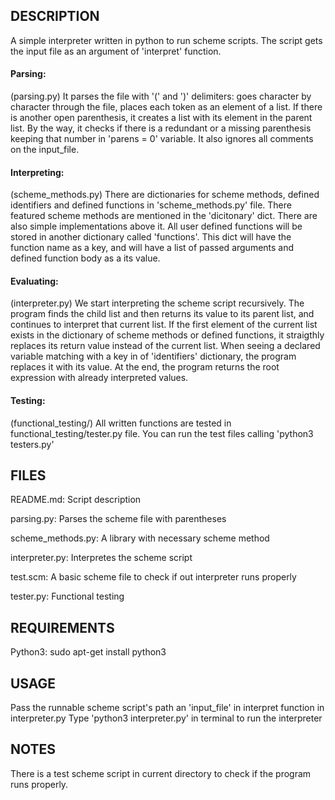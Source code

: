 ## DESCRIPTION
A simple interpreter written in python to run scheme scripts.
The script gets the input file as an argument of 'interpret' function.

#### Parsing:
(parsing.py)
It parses the file with '(' and ')' delimiters: goes character by character
through the file, places each token as an element of a list. If there is another
open parenthesis, it creates a list with its element in the parent list. By the way,
it checks if there is a redundant or a missing parenthesis keeping that number in
'parens = 0' variable. It also ignores all comments on the input_file.


#### Interpreting:
(scheme_methods.py)
There are dictionaries for scheme methods, defined identifiers and defined functions
in 'scheme_methods.py' file. There featured scheme methods are mentioned in the
'dicitonary' dict. There are also simple implementations above it.
All user defined functions will be stored in another dictionary called 'functions'.
This dict will have the function name as a key, and will have a list of passed
arguments and defined function body as a its value.


#### Evaluating:
(interpreter.py)
We start interpreting the scheme script recursively. The program finds the child
list and then returns its value to its parent list, and continues to interpret that
current list. If the first element of the current list exists in the dictionary of
scheme methods or defined functions, it straigthly replaces its return value instead
of the current list. When seeing a declared variable matching with a key in
of 'identifiers' dictionary, the program replaces it with its value.
At the end, the program returns the root expression with already interpreted values.


#### Testing:
(functional_testing/)
All written functions are tested in functional_testing/tester.py file. You can run
the test files calling 'python3 testers.py'


## FILES
README.md: Script description

parsing.py: Parses the scheme file with parentheses

scheme_methods.py: A library with necessary scheme method

interpreter.py: Interpretes the scheme script

test.scm: A basic scheme file to check if out interpreter runs properly

tester.py: Functional testing


## REQUIREMENTS
Python3: sudo apt-get install python3


## USAGE
Pass the runnable scheme script's path an 'input_file' in interpret function in
interpreter.py
Type 'python3 interpreter.py' in terminal to run the interpreter


## NOTES
There is a test scheme script in current directory to check if the program
runs properly.

